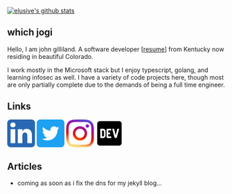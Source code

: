 [![elusive's github stats](https://github-readme-stats.vercel.app/api?username=elusive)](https://github.com/anuraghazra/github-readme-stats)

## which jogi 
Hello, I am john gilliland. A software developer [[resume](https://resume.johng.info)]
from Kentucky now residing in beautiful Colorado.

I work mostly in the Microsoft stack but I enjoy typescript, golang, and learning infosec as well. I have a variety of code projects here, though most are only partially complete due to the demands of being a full time engineer. 

## Links


[<img alt="linkedin" src="assets/linkedin_icon.svg" height="64" width="64" />](https://linkedin.com/in/johncgilliland)
[<img alt="twitter" src="assets/twitter_icon.svg" height="64" width="64" />](https://twitter.com/johncgilliland)
[<img alt="instagram" src="assets/instagram_icon.svg" height="64" width="64" />](https://instagram.com/johncgilliland)
[<img alt="dev.to" src="assets/dev_icon.svg" height="64" width="64" />](https://dev.to/elusive)

## Articles
- coming as soon as i fix the dns for my jekyll blog...

